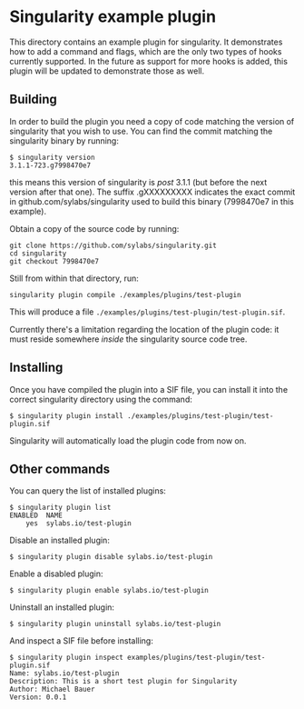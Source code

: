 Singularity example plugin
==========================

This directory contains an example plugin for singularity. It
demonstrates how to add a command and flags, which are the only two
types of hooks currently supported. In the future as support for more
hooks is added, this plugin will be updated to demonstrate those as
well.

Building
--------

In order to build the plugin you need a copy of code matching the
version of singularity that you wish to use. You can find the commit
matching the singularity binary by running:

    $ singularity version
    3.1.1-723.g7998470e7

this means this version of singularity is _post_ 3.1.1 (but before the
next version after that one). The suffix .gXXXXXXXXX indicates the exact
commit in github.com/sylabs/singularity used to build this binary
(7998470e7 in this example).

Obtain a copy of the source code by running:

    git clone https://github.com/sylabs/singularity.git
    cd singularity
    git checkout 7998470e7

Still from within that directory, run:

	singularity plugin compile ./examples/plugins/test-plugin

This will produce a file `./examples/plugins/test-plugin/test-plugin.sif`.

Currently there's a limitation regarding the location of the plugin
code: it must reside somewhere _inside_ the singularity source code
tree.

Installing
----------

Once you have compiled the plugin into a SIF file, you can install it
into the correct singularity directory using the command:

	$ singularity plugin install ./examples/plugins/test-plugin/test-plugin.sif

Singularity will automatically load the plugin code from now on.

Other commands
--------------

You can query the list of installed plugins:

    $ singularity plugin list
    ENABLED  NAME
        yes  sylabs.io/test-plugin

Disable an installed plugin:

    $ singularity plugin disable sylabs.io/test-plugin

Enable a disabled plugin:

    $ singularity plugin enable sylabs.io/test-plugin

Uninstall an installed plugin:

    $ singularity plugin uninstall sylabs.io/test-plugin

And inspect a SIF file before installing:

    $ singularity plugin inspect examples/plugins/test-plugin/test-plugin.sif
    Name: sylabs.io/test-plugin
    Description: This is a short test plugin for Singularity
    Author: Michael Bauer
    Version: 0.0.1
